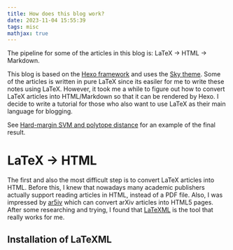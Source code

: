 ```yaml
---
title: How does this blog work?
date: 2023-11-04 15:55:39
tags: misc
mathjax: true
---
```


The pipeline for some of the articles in this blog is: LaTeX $\rightarrow$ HTML $\rightarrow$ Markdown.

<!-- more -->

This blog is based on the [Hexo framework](https://hexo.io/index.html) and uses the [Sky theme](https://github.com/iJinxin/hexo-theme-sky). Some of the articles is written in pure LaTeX since its easiler for me to write these notes using LaTeX. However, it took me a while to figure out how to convert LaTeX articles into HTML/Markdown so that it can be rendered by Hexo. I decide to write a tutorial for those who also want to use LaTeX as their main language for blogging.

See [Hard-margin SVM and polytope distance](https://orzzzjq.github.io/blog/2023/hard_margin_svm_pd/) for an example of the final result.

# LaTeX $\rightarrow$ HTML

The first and also the most difficult step is to convert LaTeX articles into HTML. Before this, I knew that nowadays many academic publishers actually support reading articles in HTML, instead of a PDF file. Also, I was impressed by [ar5iv](https://ar5iv.labs.arxiv.org/) which can convert arXiv articles into HTML5 pages. After some researching and trying, I found that [LaTeXML](https://math.nist.gov/~BMiller/LaTeXML/) is the tool that really works for me.

## Installation of LaTeXML
